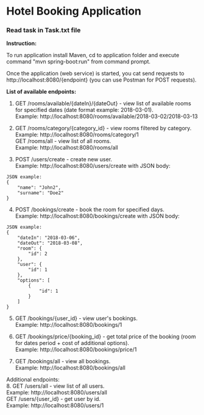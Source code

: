 # Hotel Booking Application

### Read task in Task.txt file

**Instruction:**

To run application install Maven, cd to application folder and execute command "mvn spring-boot:run" from command prompt.

Once the application (web service) is started, you cat send requests to http://localhost:8080/{endpoint} (you can use Postman for POST requests).

**List of available endpoints:**

1. GET /rooms/available/{dateIn}/{dateOut} - view list of available rooms for specified dates (date format example: 2018-03-01).  
   Example: http://localhost:8080/rooms/available/2018-03-02/2018-03-13

2. GET /rooms/category/{category_id} - view rooms filtered by category.  
   Example: http://localhost:8080/rooms/category/1  
   GET /rooms/all - view list of all rooms.  
   Example: http://localhost:8080/rooms/all  

3. POST /users/create - create new user.  
   Example: http://localhost:8080/users/create with JSON body:  
```
JSON example:
{
    "name": "John2",
    "surname": "Doe2"
}
```

4. POST /bookings/create - book the room for specified days.  
   Example: http://localhost:8080/bookings/create with JSON body:  
```
JSON example:
{
    "dateIn": "2018-03-06",
    "dateOut": "2018-03-08",
    "room": {
        "id": 2
    },
    "user": {
        "id": 1
    },
    "options": [
        {
            "id": 1
        }
    ]
}
```

5. GET /bookings/{user_id} - view user's bookings.  
   Example: http://localhost:8080/bookings/1  

6. GET /bookings/price/{booking_id} - get total price of the booking (room for dates period + cost of additional options).  
   Example: http://localhost:8080/bookings/price/1  

7. GET /bookings/all - view all bookings.  
   Example: http://localhost:8080/bookings/all  

Additional endpoints:  
8. GET /users/all - view list of all users.  
   Example: http://localhost:8080/users/all  
   GET /users/{user_id} - get user by id.  
   Example: http://localhost:8080/users/1  
   
